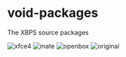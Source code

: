 # void-packages
The XBPS source packages

![xfce4](https://user-images.githubusercontent.com/993454/38456621-3252f95a-3a8f-11e8-9415-4441720cd667.png)
![mate](https://user-images.githubusercontent.com/993454/38456625-36a3269c-3a8f-11e8-806e-ccf058bd1fbf.png)
![openbox](https://user-images.githubusercontent.com/993454/38456627-387e1cd8-3a8f-11e8-84d0-e35ced088d18.png)
![original](https://user-images.githubusercontent.com/993454/34451911-23259d24-ed3d-11e7-824b-04240ae80cdb.png)
